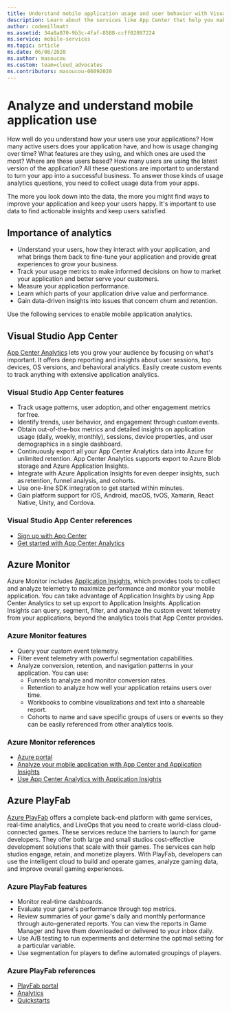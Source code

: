```yaml
---
title: Understand mobile application usage and user behavior with Visual Studio App Center and Azure services
description: Learn about the services like App Center that help you make smart business decisions by understanding how users use your mobile application.
author: codemillmatt
ms.assetid: 34a8a070-9b3c-4faf-8588-ccff02097224
ms.service: mobile-services
ms.topic: article
ms.date: 06/08/2020
ms.author: masoucou
ms.custom: team=cloud_advocates
ms.contributors: masoucou-06092020
---
```


# Analyze and understand mobile application use

How well do you understand how your users use your applications? How many active users does your application have, and how is usage changing over time? What features are they using, and which ones are used the most? Where are these users based? How many users are using the latest version of the application? All these questions are important to understand to turn your app into a successful business. To answer those kinds of usage analytics questions, you need to collect usage data from your apps.

The more you look down into the data, the more you might find ways to improve your application and keep your users happy. It's important to use data to find actionable insights and keep users satisfied.

## Importance of analytics

- Understand your users, how they interact with your application, and what brings them back to fine-tune your application and provide great experiences to grow your business.
- Track your usage metrics to make informed decisions on how to market your application and better serve your customers.
- Measure your application performance.
- Learn which parts of your application drive value and performance.
- Gain data-driven insights into issues that concern churn and retention.

Use the following services to enable mobile application analytics.

## Visual Studio App Center

[App Center Analytics](/appcenter/analytics/) lets you grow your audience by focusing on what's important. It offers deep reporting and insights about user sessions, top devices, OS versions, and behavioral analytics. Easily create custom events to track anything with extensive application analytics.

### Visual Studio App Center features

- Track usage patterns, user adoption, and other engagement metrics for free.
- Identify trends, user behavior, and engagement through custom events.
- Obtain out-of-the-box metrics and detailed insights on application usage (daily, weekly, monthly), sessions, device properties, and user demographics in a single dashboard.
- Continuously export all your App Center Analytics data into Azure for unlimited retention. App Center Analytics supports export to Azure Blob storage and Azure Application Insights.
- Integrate with Azure Application Insights for even deeper insights, such as retention, funnel analysis, and cohorts.
- Use one-line SDK integration to get started within minutes.
- Gain platform support for iOS, Android, macOS, tvOS, Xamarin, React Native, Unity, and Cordova.

### Visual Studio App Center references

- [Sign up with App Center](https://appcenter.ms/signup)
- [Get started with App Center Analytics](/appcenter/analytics/)

## Azure Monitor

Azure Monitor includes [Application Insights](/azure/azure-monitor/app/app-insights-overview), which provides tools to collect and analyze telemetry to maximize performance and monitor your mobile application. You can take advantage of Application Insights by using App Center Analytics to set up export to Application Insights. Application Insights can query, segment, filter, and analyze the custom event telemetry from your applications, beyond the analytics tools that App Center provides.

### Azure Monitor features

- Query your custom event telemetry.
- Filter event telemetry with powerful segmentation capabilities.
- Analyze conversion, retention, and navigation patterns in your application. You can use:
  - Funnels to analyze and monitor conversion rates.
  - Retention to analyze how well your application retains users over time.
  - Workbooks to combine visualizations and text into a shareable report.
  - Cohorts to name and save specific groups of users or events so they can be easily referenced from other analytics tools.

### Azure Monitor references

- [Azure portal](https://portal.azure.com/)
- [Analyze your mobile application with App Center and Application Insights](/azure/azure-monitor/learn/mobile-center-quickstart)
- [Use App Center Analytics with Application Insights](/azure/azure-monitor/app/usage-overview)

## Azure PlayFab

[Azure PlayFab](https://playfab.com/) offers a complete back-end platform with game services, real-time analytics, and LiveOps that you need to create world-class cloud-connected games. These services reduce the barriers to launch for game developers. They offer both large and small studios cost-effective development solutions that scale with their games. The services can help studios engage, retain, and monetize players. With PlayFab, developers can use the intelligent cloud to build and operate games, analyze gaming data, and improve overall gaming experiences.

### Azure PlayFab features

- Monitor real-time dashboards.
- Evaluate your game's performance through top metrics.
- Review summaries of your game's daily and monthly performance through auto-generated reports. You can view the reports in Game Manager and have them downloaded or delivered to your inbox daily.
- Use A/B testing to run experiments and determine the optimal setting for a particular variable.
- Use segmentation for players to define automated groupings of players.

### Azure PlayFab references

- [PlayFab portal](https://developer.playfab.com/en-US/sign-up)
- [Analytics](/gaming/playfab/#pivot=documentation&panel=analytics)
- [Quickstarts](/gaming/playfab/#pivot=documentation&panel=quickstarts)
